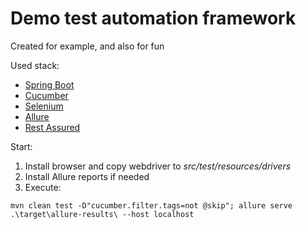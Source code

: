 # Demo test automation framework

Created for example, and also for fun

Used stack:

- [Spring Boot](https://spring.io/projects/spring-boot)
- [Cucumber](https://cucumber.io/)
- [Selenium](https://www.selenium.dev/)
- [Allure](https://qameta.io/allure-report/)
- [Rest Assured](https://rest-assured.io/)

Start:

1. Install browser and copy webdriver to *src/test/resources/drivers*
2. Install Allure reports if needed
3. Execute:

```
mvn clean test -D"cucumber.filter.tags=not @skip"; allure serve .\target\allure-results\ --host localhost 
```